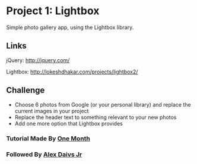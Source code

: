# Project 1: Lightbox

Simple photo gallery app, using the Lightbox library.

## Links

jQuery: http://jquery.com/

Lightbox: http://lokeshdhakar.com/projects/lightbox2/

## Challenge

* Choose 6 photos from Google (or your personal library) and replace the current images in your project
* Replace the header text to something relevant to your new photos
* Add one more option that Lightbox provides

### Tutorial Made By [One Month](https://onemonth.com)

### Followed By [Alex Daivs Jr](http://alexdavisjr.com)